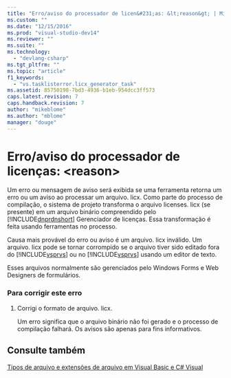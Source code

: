 ```yaml
---
title: "Erro/aviso do processador de licen&#231;as: &lt;reason&gt; | Microsoft Docs"
ms.custom: ""
ms.date: "12/15/2016"
ms.prod: "visual-studio-dev14"
ms.reviewer: ""
ms.suite: ""
ms.technology: 
  - "devlang-csharp"
ms.tgt_pltfrm: ""
ms.topic: "article"
f1_keywords: 
  - "vs.tasklisterror.licx_generator_task"
ms.assetid: 85750198-7bd3-4936-b1eb-954dcc3ff573
caps.latest.revision: 7
caps.handback.revision: 7
author: "mikeblome"
ms.author: "mblome"
manager: "douge"
---
```

# Erro/aviso do processador de licen&#231;as: &lt;reason&gt;
Um erro ou mensagem de aviso será exibida se uma ferramenta retorna um erro ou um aviso ao processar um arquivo. licx.  Como parte do processo de compilação, o sistema de projeto transforma o arquivo licenses. licx \(se presente\) em um arquivo binário compreendido pelo [!INCLUDE[dnprdnshort](../code-quality/includes/dnprdnshort_md.md)] Gerenciador de licenças.  Essa transformação é feita usando ferramentas no processo.  
  
 Causa mais provável do erro ou aviso é um arquivo. licx inválido.  Um arquivo. licx pode se tornar corrompido se o arquivo tiver sido editado fora do [!INCLUDE[vsprvs](../code-quality/includes/vsprvs_md.md)] ou no [!INCLUDE[vsprvs](../code-quality/includes/vsprvs_md.md)] usando um editor de texto.  
  
 Esses arquivos normalmente são gerenciados pelo Windows Forms e Web Designers de formulários.  
  
### Para corrigir este erro  
  
1.  Corrigi o formato de arquivo. licx.  
  
     Um erro significa que o arquivo binário não foi gerado e o processo de compilação falhará.  Os avisos são apenas para fins informativos.  
  
## Consulte também  
 [Tipos de arquivo e extensões de arquivo em Visual Basic e C\# Visual](http://msdn.microsoft.com/pt-br/f793852c-da06-4d52-a826-65f635844772)
